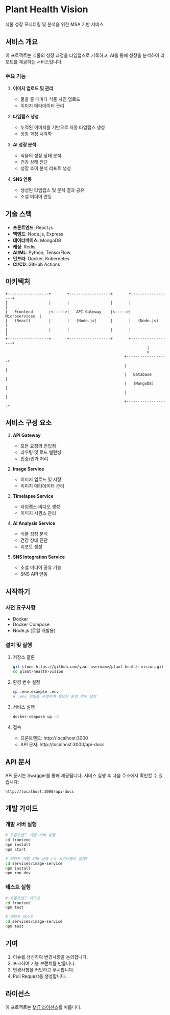 # Plant Health Vision

식물 성장 모니터링 및 분석을 위한 MSA 기반 서비스

## 서비스 개요

이 프로젝트는 식물의 성장 과정을 타임랩스로 기록하고, AI를 통해 성장을 분석하여 리포트를 제공하는 서비스입니다.

### 주요 기능

1. **이미지 업로드 및 관리**
   - 물을 줄 때마다 식물 사진 업로드
   - 이미지 메타데이터 관리

2. **타임랩스 생성**
   - 누적된 이미지를 기반으로 자동 타임랩스 생성
   - 성장 과정 시각화

3. **AI 성장 분석**
   - 식물의 성장 상태 분석
   - 건강 상태 진단
   - 성장 추이 분석 리포트 생성

4. **SNS 연동**
   - 생성된 타임랩스 및 분석 결과 공유
   - 소셜 미디어 연동

## 기술 스택

- **프론트엔드**: React.js
- **백엔드**: Node.js, Express
- **데이터베이스**: MongoDB
- **캐싱**: Redis
- **AI/ML**: Python, TensorFlow
- **인프라**: Docker, Kubernetes
- **CI/CD**: GitHub Actions

## 아키텍처

```
+------------------+       +------------------+       +------------------+
|                  |       |                  |       |                  |
|   Frontend       |<----->|   API Gateway    |<----->|   Microservices  |
|   (React)        |       |   (Node.js)      |       |   (Node.js)      |
|                  |       |                  |       |                  |
+------------------+       +------------------+       +------------------+
                                                              |
                                                              v
                                                    +------------------+
                                                    |                  |
                                                    |   Database       |
                                                    |   (MongoDB)      |
                                                    |                  |
                                                    +------------------+
```

## 서비스 구성 요소

1. **API Gateway**
   - 모든 요청의 진입점
   - 라우팅 및 로드 밸런싱
   - 인증/인가 처리

2. **Image Service**
   - 이미지 업로드 및 저장
   - 이미지 메타데이터 관리

3. **Timelapse Service**
   - 타임랩스 비디오 생성
   - 이미지 시퀀스 관리

4. **AI Analysis Service**
   - 식물 성장 분석
   - 건강 상태 진단
   - 리포트 생성

5. **SNS Integration Service**
   - 소셜 미디어 공유 기능
   - SNS API 연동

## 시작하기

### 사전 요구사항

- Docker
- Docker Compose
- Node.js (로컬 개발용)

### 설치 및 실행

1. 저장소 클론
   ```bash
   git clone https://github.com/your-username/plant-health-vision.git
   cd plant-health-vision
   ```

2. 환경 변수 설정
   ```bash
   cp .env.example .env
   # .env 파일을 수정하여 필요한 환경 변수 설정
   ```

3. 서비스 실행
   ```bash
   docker-compose up -d
   ```

4. 접속
   - 프론트엔드: http://localhost:3000
   - API 문서: http://localhost:3000/api-docs

## API 문서

API 문서는 Swagger를 통해 제공됩니다. 서비스 실행 후 다음 주소에서 확인할 수 있습니다:

```
http://localhost:3000/api-docs
```

## 개발 가이드

### 개발 서버 실행

```bash
# 프론트엔드 개발 서버 실행
cd frontend
npm install
npm start

# 백엔드 개발 서버 실행 (각 서비스별로 실행)
cd services/image-service
npm install
npm run dev
```

### 테스트 실행

```bash
# 프론트엔드 테스트
cd frontend
npm test

# 백엔드 테스트
cd services/image-service
npm test
```

## 기여

1. 이슈를 생성하여 변경사항을 논의합니다.
2. 포크하여 기능 브랜치를 만듭니다.
3. 변경사항을 커밋하고 푸시합니다.
4. Pull Request를 생성합니다.

## 라이선스

이 프로젝트는 [MIT 라이선스](LICENSE)를 따릅니다.